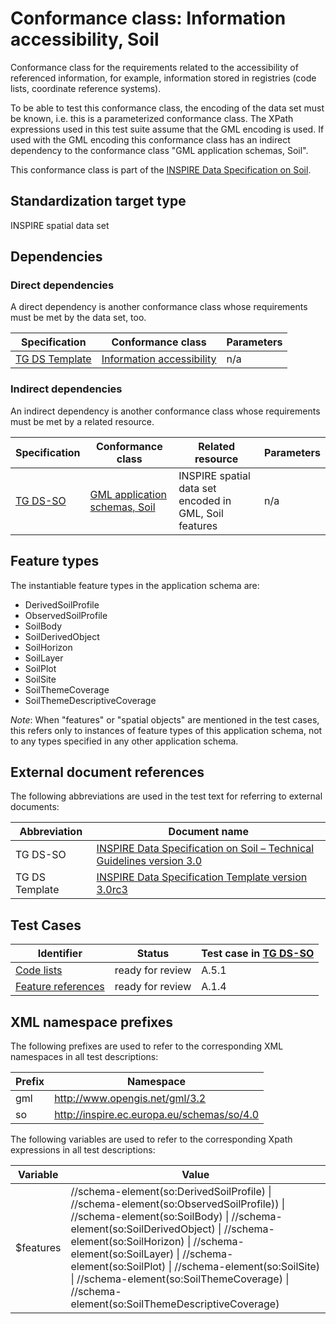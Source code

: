 # Conformance class: Information accessibility, Soil

Conformance class for the requirements related to the accessibility of referenced information, for example, information stored in registries (code lists, coordinate reference systems).

To be able to test this conformance class, the encoding of the data set must be known, i.e. this is a parameterized conformance class. The XPath expressions used in this test suite assume that the GML encoding is used. If used with the GML encoding this conformance class has an indirect dependency to the conformance class "GML application schemas, Soil".

This conformance class is part of the [INSPIRE Data Specification on Soil](../README.md).

## Standardization target type

INSPIRE spatial data set

## Dependencies

### Direct dependencies

A direct dependency is another conformance class whose requirements must be met by the data set, too.

| Specification | Conformance class | Parameters | 
| ------------- | ----------------- | ---------- |
| [TG DS Template](#ref_TG_DS_tmpl) | [Information accessibility](http://inspire.ec.europa.eu/id/ats/data/3.0rc3/information-accessibility) | n/a |

### Indirect dependencies

An indirect dependency is another conformance class whose requirements must be met by a related resource.

| Specification | Conformance class | Related resource | Parameters |
| ------------- | ----------------- | ---------------- | ---------- |
| [TG DS-SO](#ref_TG_DS_SO) | [GML application schemas, Soil](../so-gml/README.md) | INSPIRE spatial data set encoded in GML, Soil features | n/a |
 
## Feature types <a name="feature-types"></a>

The instantiable feature types in the application schema are:

* DerivedSoilProfile
* ObservedSoilProfile
* SoilBody
* SoilDerivedObject
* SoilHorizon
* SoilLayer
* SoilPlot
* SoilSite
* SoilThemeCoverage
* SoilThemeDescriptiveCoverage

*Note*: When "features" or "spatial objects" are mentioned in the test cases, this refers only to instances of feature types of this application schema, not to any types specified in any other application schema.

## External document references

The following abbreviations are used in the test text for referring to external documents:

Abbreviation                     | Document name
-------------------------------- | --------------------------------------------------
TG DS-SO <a name="ref_TG_DS_SO"></a>   | [INSPIRE Data Specification on Soil – Technical Guidelines version 3.0](http://inspire.ec.europa.eu/documents/Data_Specifications/INSPIRE_DataSpecification_SO_v3.0.pdf)
TG DS Template <a name="ref_TG_DS_tmpl"></a>   | [INSPIRE Data Specification Template version 3.0rc3](http://inspire.jrc.ec.europa.eu/documents/Data_Specifications/INSPIRE_DataSpecification_Template_v3.0rc3.pdf)

## Test Cases

| Identifier                                                        | Status   | Test case in [TG DS-SO](#ref_TG_DS_SO)  |
| ----------------------------------------------------------------- | -------- | ------------ |
| [Code lists](./code-list.md)  | ready for review  | A.5.1 |
| [Feature references](./features.md)  | ready for review  | A.1.4 |

## XML namespace prefixes <a name="namespaces"></a>

The following prefixes are used to refer to the corresponding XML namespaces in all test descriptions:

Prefix         | Namespace
-------------- | -------------------------------------------------
gml            | http://www.opengis.net/gml/3.2
so             | http://inspire.ec.europa.eu/schemas/so/4.0

The following variables are used to refer to the corresponding Xpath expressions in all test descriptions:

Variable       | Value
-------------- | -------------------------------------------------
$features      |  //schema-element(so:DerivedSoilProfile) \| //schema-element(so:ObservedSoilProfile)) \| //schema-element(so:SoilBody) \|  //schema-element(so:SoilDerivedObject) \| //schema-element(so:SoilHorizon) \| //schema-element(so:SoilLayer) \| //schema-element(so:SoilPlot) \| //schema-element(so:SoilSite) \| //schema-element(so:SoilThemeCoverage) \| //schema-element(so:SoilThemeDescriptiveCoverage)